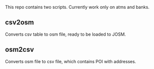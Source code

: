 This repo contains two scripts. Currently work only on atms and banks.

csv2osm
-------

Converts csv table to osm file, ready to be loaded to JOSM.

osm2csv
-------

Converts osm file to csv file, which contains POI with addresses.


